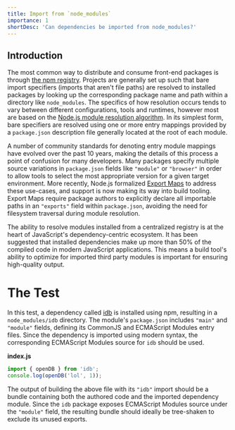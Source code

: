 ```yaml
---
title: Import from `node_modules`
importance: 1
shortDesc: 'Can dependencies be imported from node_modules?'
---
```


## Introduction

The most common way to distribute and consume front-end packages is through [the npm registry](https://www.npmjs.com). Projects are generally set up such that bare import specifiers (imports that aren't file paths) are resolved to installed packages by looking up the corresponding package name and path within a directory like `node_modules`. The specifics of how resolution occurs tends to vary between different configurations, tools and runtimes, however most are based on the [Node.js module resolution algorithm](https://nodejs.org/api/modules.html#modules_all_together). In its simplest form, bare specifiers are resolved using one or more entry mappings provided by a `package.json` description file generally located at the root of each module.

A number of community standards for denoting entry module mappings have evolved over the past 10 years, making the details of this process a point of confusion for many developers. Many packages specify multiple source variations in `package.json` fields like `"module"` or `"browser"` in order to allow tools to select the most appropriate version for a given target environment. More recently, Node.js formalized [Export Maps](https://nodejs.org/api/esm.html#esm_conditional_exports) to address these use-cases, and support is now making its way into build tooling. Export Maps require package authors to explicitly declare all importable paths in an `"exports"` field within `package.json`, avoiding the need for filesystem traversal during module resolution.

The ability to resolve modules installed from a centralized registry is at the heart of JavaScript's dependency-centric ecosystem. It has been suggested that installed dependencies make up more than 50% of the compiled code in modern JavaScript applications. This means a build tool's ability to optimize for imported third party modules is important for ensuring high-quality output.

# The Test

In this test, a dependency called [idb](https://www.npmjs.com/package/idb) is installed using npm, resulting in a `node_modules/idb` directory. The module's `package.json` includes `"main"` and `"module"` fields, defining its CommonJS and ECMAScript Modules entry files. Since the dependency is imported using modern syntax, the corresponding ECMAScript Modules source for `idb` should be used.

**index.js**

```js
import { openDB } from 'idb';
console.log(openDB('lol', 1));
```

The output of building the above file with its `"idb"` import should be a bundle containing both the authored code and the imported dependency module. Since the `idb` package exposes ECMAScript Modules source under the `"module"` field, the resulting bundle should ideally be tree-shaken to exclude its unused exports.
